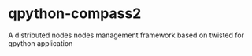 qpython-compass2
================

A distributed nodes nodes management framework based on twisted for qpython application